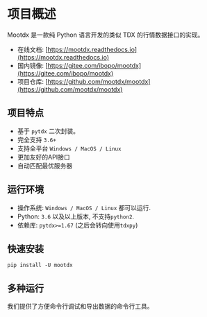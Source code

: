 # 项目概述

Mootdx 是一款纯 Python 语言开发的类似 TDX 的行情数据接口的实现。

- 在线文档: [https://mootdx.readthedocs.io](https://mootdx.readthedocs.io)
- 国内镜像: [https://gitee.com/ibopo/mootdx](https://gitee.com/ibopo/mootdx)
- 项目仓库: [https://github.com/mootdx/mootdx](https://github.com/mootdx/mootdx)

## 项目特点

- 基于 `pytdx` 二次封装。
- 完全支持 `3.6+`
- 支持全平台 `Windows / MacOS / Linux`
- 更加友好的API接口
- 自动匹配最优服务器

## 运行环境

- 操作系统: `Windows / MacOS / Linux` 都可以运行.
- Python: `3.6` 以及以上版本, 不支持`python2`.
- 依赖库: `pytdx>=1.67` (之后会转向使用`tdxpy`)

## 快速安装

```shell
pip install -U mootdx
```

## 多种运行

我们提供了方便命令行调试和导出数据的命令行工具。
